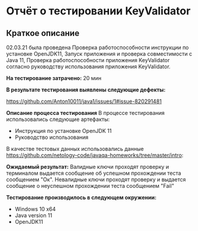 # Отчёт о тестировании KeyValidator

## Краткое описание

02.03.21 была проведена Проверка работоспособности инструкции по установке OpenJDK11, Запуск приложения и проверка совместимости с Java 11, Проверка работоспособности приложения KeyValidator согласно руководству использования приложения KeyValidator.

**На тестирование затрачено:** 20 мин

**В результате тестирования выявлены следующие дефекты:**

https://github.com/Anton10011/java1/issues/1#issue-820291481

**Описание процесса тестирования**
В процессе тестирования использовались следующие артефакты:

- Инструкция по установке OpenJDK 11
- Руководство использования


В качестве тестовых данных использовались данные https://github.com/netology-code/javaqa-homeworks/tree/master/intro:

**Ожидаемый результат:**
Валидные ключи проходят проверку и терминалом выдается сообщение об успешном прохождении теста сообщением "Ок". Невалидные ключи проходят проверку и выдается сообщение о неуспешном прохождении теста сообщением "Fail"

**Тестирование производилось в следующем окружении:**

- Windows 10 x64
- Java version 11
- OpenJDK11
